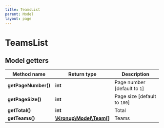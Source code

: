 ```yaml
---
title: TeamsList
parent: Model
layout: page
---
```


# TeamsList

## Model getters

Method name | Return type | Description
------------ | ------------- | -------------
**getPageNumber()** | **int** | Page number [default to `1`]
**getPageSize()** | **int** | Page size [default to `100`]
**getTotal()** | **int** | Total
**getTeams()** | [**\Kronup\Model\Team[]**](../Team) | Teams


